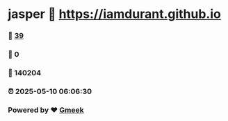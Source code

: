 # jasper :link: https://iamdurant.github.io 
### :page_facing_up: [39](https://iamdurant.github.io/tag.html) 
### :speech_balloon: 0 
### :hibiscus: 140204 
### :alarm_clock: 2025-05-10 06:06:30 
### Powered by :heart: [Gmeek](https://github.com/Meekdai/Gmeek)
